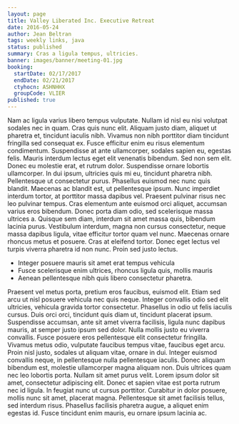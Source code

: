 ```yaml
---
layout: page
title: Valley Liberated Inc. Executive Retreat
date: 2016-05-24
author: Jean Beltran
tags: weekly links, java
status: published
summary: Cras a ligula tempus, ultricies.
banner: images/banner/meeting-01.jpg
booking:
  startDate: 02/17/2017
  endDate: 02/21/2017
  ctyhocn: ASHNHHX
  groupCode: VLIER
published: true
---
```

Nam ac ligula varius libero tempus vulputate. Nullam id nisl eu nisi volutpat sodales nec in quam. Cras quis nunc elit. Aliquam justo diam, aliquet ut pharetra et, tincidunt iaculis nibh. Vivamus non nibh porttitor diam tincidunt fringilla sed consequat ex. Fusce efficitur enim eu risus elementum condimentum. Suspendisse at ante ullamcorper, sodales sapien eu, egestas felis. Mauris interdum lectus eget elit venenatis bibendum. Sed non sem elit. Donec eu molestie erat, et rutrum dolor. Suspendisse ornare lobortis ullamcorper. In dui ipsum, ultricies quis mi eu, tincidunt pharetra nibh.
Pellentesque ut consectetur purus. Phasellus euismod nec nunc quis blandit. Maecenas ac blandit est, ut pellentesque ipsum. Nunc imperdiet interdum tortor, at porttitor massa dapibus vel. Praesent pulvinar risus nec leo pulvinar tempus. Cras elementum ante euismod orci aliquet, accumsan varius eros bibendum. Donec porta diam odio, sed scelerisque massa ultrices a. Quisque sem diam, interdum sit amet massa quis, bibendum lacinia purus. Vestibulum interdum, magna non cursus consectetur, neque massa dapibus ligula, vitae efficitur tortor quam vel nunc. Maecenas ornare rhoncus metus et posuere. Cras at eleifend tortor. Donec eget lectus vel turpis viverra pharetra id non nunc. Proin sed justo lectus.

* Integer posuere mauris sit amet erat tempus vehicula
* Fusce scelerisque enim ultrices, rhoncus ligula quis, mollis mauris
* Aenean pellentesque nibh quis libero consectetur pharetra.

Praesent vel metus porta, pretium eros faucibus, euismod elit. Etiam sed arcu ut nisl posuere vehicula nec quis neque. Integer convallis odio sed elit ultricies, vehicula gravida tortor consectetur. Phasellus in odio ut felis iaculis cursus. Duis orci orci, tincidunt quis diam ut, tincidunt placerat ipsum. Suspendisse accumsan, ante sit amet viverra facilisis, ligula nunc dapibus mauris, at semper justo ipsum sed dolor. Nulla mollis justo eu viverra convallis. Fusce posuere eros pellentesque elit consectetur fringilla. Vivamus metus odio, vulputate faucibus tempus vitae, faucibus eget arcu. Proin nisl justo, sodales ut aliquam vitae, ornare in dui. Integer euismod convallis neque, in pellentesque nulla pellentesque iaculis. Donec aliquam bibendum est, molestie ullamcorper magna aliquam non.
Duis ultrices quam nec leo lobortis porta. Nullam sit amet purus velit. Lorem ipsum dolor sit amet, consectetur adipiscing elit. Donec et sapien vitae est porta rutrum nec id ligula. In feugiat nunc ut cursus porttitor. Curabitur in dolor posuere, mollis nunc sit amet, placerat magna. Pellentesque sit amet facilisis tellus, sed interdum risus. Phasellus facilisis pharetra augue, a aliquet enim egestas id. Fusce tincidunt enim mauris, eu ornare ipsum lacinia ac.

